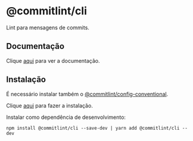 # @commitlint/cli

Lint para mensagens de commits.

## Documentação

Clique [aqui](https://github.com/conventional-changelog/commitlint) para ver a documentação.

## Instalação

É necessário instalar também o [@commitlint/config-conventional](@commitlint-config-conventional.md).

Clique [aqui](https://www.npmjs.com/package/@commitlint/cli) para fazer a instalação.

Instalar como dependência de desenvolvimento:

```
npm install @commitlint/cli --save-dev | yarn add @commitlint/cli --dev
```
